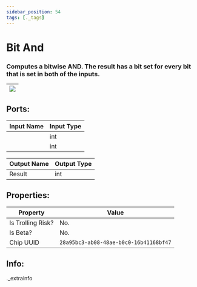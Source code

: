 ```yaml
---
sidebar_position: 54
tags: [._tags]
---
```


# Bit And


### Computes a bitwise AND. The result has a bit set for every bit that is set in both of the inputs.

| ![](https://images-ext-2.discordapp.net/external/MPmIaQzlEPmgGWlgi-WxBBXt0Bjv_zWPkg1y1f_sy3s/https/www.recroomcircuits.com/image/circuit/absolute-value?width=206&height=108) |
|-----|

## Ports:

| Input Name | Input Type |
|-----------|-----------|
|  | int |
|  | int |

| Output Name | Output Type |
|-----------|-----------|
| Result | int |

## Properties:

| Property  | Value |
|-------------------|-----------|
| Is Trolling Risk? | No. |
| Is Beta? | No. |
| Chip UUID | `28a95bc3-ab08-48ae-b0c0-16b41168bf47` |

## Info:
._extrainfo